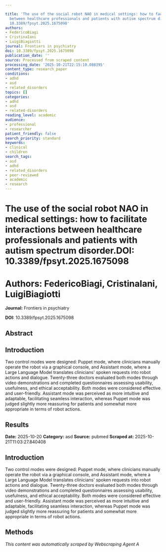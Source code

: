 ```yaml
---

title: 'The use of the social robot NAO in medical settings: how to facilitate interactions
  between healthcare professionals and patients with autism spectrum disorder.**DOI:**
  10.3389/fpsyt.2025.1675098'
authors:
- FedericoBiagi
- CristinaIani
- LuigiBiagiotti
journal: Frontiers in psychiatry
doi: 10.3389/fpsyt.2025.1675098
publication_date: ''
source: Processed from scraped content
processing_date: '2025-10-21T22:15:10.088395'
content_type: research_paper
conditions:
- adhd
- asd
- related_disorders
topics: []
categories:
- adhd
- asd
- related-disorders
reading_level: academic
audience:
- professional
- researcher
patient_friendly: false
search_priority: standard
keywords:
- clinical
- children
search_tags:
- asd
- adhd
- related_disorders
- peer-reviewed
- academic
- research
---
```




# The use of the social robot NAO in medical settings: how to facilitate interactions between healthcare professionals and patients with autism spectrum disorder.**DOI:** 10.3389/fpsyt.2025.1675098

# **Authors:** FedericoBiagi, CristinaIani, LuigiBiagiotti

**Journal:** Frontiers in psychiatry

**DOI:** 10.3389/fpsyt.2025.1675098

## Abstract

## Introduction
Two control modes were designed: Puppet mode, where clinicians manually operate the robot via a graphical console, and Assistant mode, where a Large Language Model translates clinicians' spoken requests into robot actions and dialogue. Twenty-three doctors evaluated both modes through video demonstrations and completed questionnaires assessing usability, usefulness, and ethical acceptability.
Both modes were considered effective and user-friendly. Assistant mode was perceived as more intuitive and adaptable, facilitating seamless interaction, whereas Puppet mode was judged slightly more reassuring for patients and somewhat more appropriate in terms of robot actions.
## Results

**Date:** 2025-10-20
**Category:** asd
**Source:** pubmed
**Scraped at:** 2025-10-21T11:03:27.840408
## Introduction
Two control modes were designed: Puppet mode, where clinicians manually operate the robot via a graphical console, and Assistant mode, where a Large Language Model translates clinicians' spoken requests into robot actions and dialogue. Twenty-three doctors evaluated both modes through video demonstrations and completed questionnaires assessing usability, usefulness, and ethical acceptability.
Both modes were considered effective and user-friendly. Assistant mode was perceived as more intuitive and adaptable, facilitating seamless interaction, whereas Puppet mode was judged slightly more reassuring for patients and somewhat more appropriate in terms of robot actions.
## Methods
*This content was automatically scraped by Webscraping Agent A*